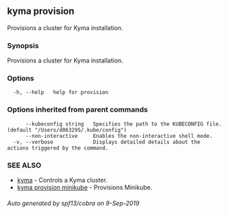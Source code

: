 ## kyma provision

Provisions a cluster for Kyma installation.

### Synopsis

Provisions a cluster for Kyma installation.

### Options

```
  -h, --help   help for provision
```

### Options inherited from parent commands

```
      --kubeconfig string   Specifies the path to the KUBECONFIG file. (default "/Users/d063295/.kube/config")
      --non-interactive     Enables the non-interactive shell mode.
  -v, --verbose             Displays detailed details about the actions triggered by the command.
```

### SEE ALSO

* [kyma](kyma.md)	 - Controls a Kyma cluster.
* [kyma provision minikube](kyma_provision_minikube.md)	 - Provisions Minikube.

###### Auto generated by spf13/cobra on 9-Sep-2019
